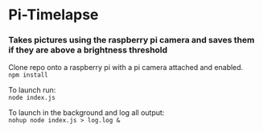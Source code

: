 # Pi-Timelapse

### Takes pictures using the raspberry pi camera and saves them if they are above a brightness threshold

Clone repo onto a raspberry pi with a pi camera attached and enabled.  
`npm install`

To launch run:  
`node index.js`

To launch in the background and log all output:  
`nohup node index.js > log.log &`